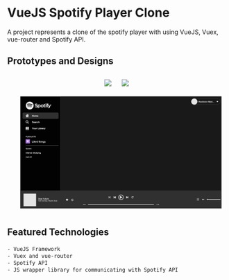 # VueJS Spotify Player Clone

A project represents a clone of the spotify player with using VueJS, Vuex, vue-router and Spotify API.

## Prototypes and Designs

<div align="center" style="margin:20px;">
	<img style="padding:10px" width="400" src="./md_images/prototype_dashboard.jpg">
	<img style="padding:10px" width="400" src="./md_images/prototype_playlist.jpg">
	<img style="padding:10px" width="800" src="./md_images/design_dashboard.png">
</div>

## Featured Technologies
```
- VueJS Framework
- Vuex and vue-router
- Spotify API
- JS wrapper library for communicating with Spotify API
```